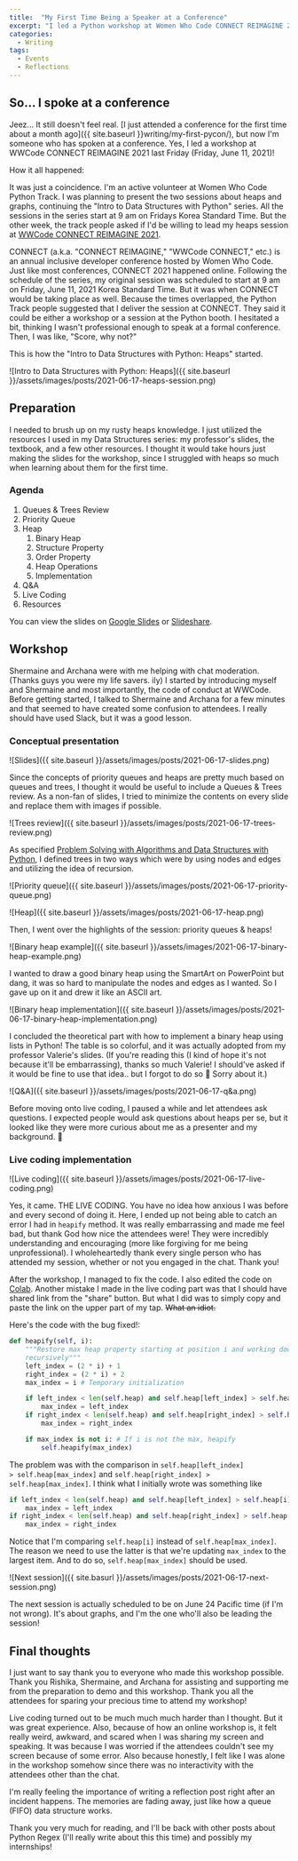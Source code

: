 ```yaml
---
title:  "My First Time Being a Speaker at a Conference"
excerpt: "I led a Python workshop at Women Who Code CONNECT REIMAGINE 2021."
categories:
  - Writing
tags:
  - Events
  - Reflections
---
```


## So... I spoke at a conference

Jeez... It still doesn't feel real. [I just attended a conference for the first time about a month ago]({{ site.baseurl }}writing/my-first-pycon/), but now I'm someone who has spoken at a conference. Yes, I led a workshop at WWCode CONNECT REIMAGINE 2021 last Friday (Friday, June 11, 2021)!

How it all happened:

It was just a coincidence. I'm an active volunteer at Women Who Code Python Track. I was planning to present the two sessions about heaps and graphs, continuing the "Intro to Data Structures with Python" series. All the sessions in the series start at 9 am on Fridays Korea Standard Time. But the other week, the track people asked if I'd be willing to lead my heaps session at [WWCode CONNECT REIMAGINE 2021](https://connectreimagine.womenwhocode.dev/).

CONNECT (a.k.a. "CONNECT REIMAGINE," "WWCode CONNECT," etc.) is an annual inclusive developer conference hosted by Women Who Code. Just like most conferences, CONNECT 2021 happened online. Following the schedule of the series, my original session was scheduled to start at 9 am on Friday, June 11, 2021 Korea Standard Time. But it was when CONNECT would be taking place as well. Because the times overlapped, the Python Track people suggested that I deliver the session at CONNECT. They said it could be either a workshop or a session at the Python booth. I hesitated a bit, thinking I wasn't professional enough to speak at a formal conference. Then, I was like, "Score, why not?"

This is how the "Intro to Data Structures with Python: Heaps" started.

![Intro to Data Structures with Python: Heaps]({{ site.baseurl }}/assets/images/posts/2021-06-17-heaps-session.png)

## Preparation

I needed to brush up on my rusty heaps knowledge. I just utilized the resources I used in my Data Structures series: my professor's slides, the textbook, and a few other resources. I thought it would take hours just making the slides for the workshop, since I struggled with heaps so much when learning about them for the first time.

### Agenda

1. Queues & Trees Review
2. Priority Queue
3. Heap
   1. Binary Heap
   2. Structure Property
   3. Order Property
   4. Heap Operations
   5. Implementation
4. Q&A
5. Live Coding
6. Resources

You can view the slides on [Google Slides](https://docs.google.com/presentation/d/1q1RA4FExkOABv2ZNe3WJwsnLOdfWgmWZMVnclFI46SM/edit?usp=sharing) or [Slideshare](https://www.slideshare.net/NayeonShin1/session-7-heaps-wwcode-intro-to-data-structures-with-python-series).

## Workshop

Shermaine and Archana were with me helping with chat moderation. (Thanks guys you were my life savers. ily) I started by introducing myself and Shermaine and most importantly, the code of conduct at WWCode. Before getting started, I talked to Shermaine and Archana for a few minutes and that seemed to have created some confusion to attendees. I really should have used Slack, but it was a good lesson.

### Conceptual presentation

![Slides]({{ site.baseurl }}/assets/images/posts/2021-06-17-slides.png)

Since the concepts of priority queues and heaps are pretty much based on queues and trees, I thought it would be useful to include a Queues & Trees review. As a non-fan of slides, I tried to minimize the contents on every slide and replace them with images if possible.

![Trees review]({{ site.baseurl }}/assets/images/posts/2021-06-17-trees-review.png)

As specified [Problem Solving with Algorithms and Data Structures with Python](https://runestone.academy/runestone/books/published/pythonds/index.html), I defined trees in two ways which were by using nodes and edges and utilizing the idea of recursion.

![Priority queue]({{ site.baseurl }}/assets/images/posts/2021-06-17-priority-queue.png)

![Heap]({{ site.baseurl }}/assets/images/posts/2021-06-17-heap.png)

Then, I went over the highlights of the session: priority queues & heaps!

![Binary heap example]({{ site.baseurl }}/assets/images/2021-06-17-binary-heap-example.png)

I wanted to draw a good binary heap using the SmartArt on PowerPoint but dang, it was so hard to manipulate the nodes and edges as I wanted. So I gave up on it and drew it like an ASCII art.

![Binary heap implementation]({{ site.baseurl }}/assets/images/posts/2021-06-17-binary-heap-implementation.png)

I concluded the theoretical part with how to implement a binary heap using lists in Python! The table is so colorful, and it was actually adopted from my professor Valerie's slides. (If you're reading this (I kind of hope it's not because it'll be embarrassing), thanks so much Valerie! I should've asked if it would be fine to use that idea.. but I forgot to do so 🤯 Sorry about it.)

![Q&A]({{ site.baseurl }}/assets/images/posts/2021-06-17-q&a.png)

Before moving onto live coding, I paused a while and let attendees ask questions. I expected people would ask questions about heaps per se, but it looked like they were more curious about me as a presenter and my background. 🤣

### Live coding implementation

![Live coding]({{ site.baseurl }}/assets/images/posts/2021-06-17-live-coding.png)

Yes, it came. THE LIVE CODING. You have no idea how anxious I was before and every second of doing it. Here, I ended up not being able to catch an error I had in <code>heapify</code> method. It was really embarrassing and made me feel bad, but thank God how nice the attendees were! They were incredibly understanding and encouraging (more like forgiving for me being unprofessional). I wholeheartedly thank every single person who has attended my session, whether or not you engaged in the chat. Thank you!

After the workshop, I managed to fix the code. I also edited the code on [Colab](https://drive.google.com/file/d/1DMjHnlLhb4b-KoqiGx7OaudAwRdLX5WY/view?usp=sharing). Another mistake I made in the live coding part was that I should have shared link from the "share" button. But what I did was to simply copy and paste the link on the upper part of my tap. ~~What an idiot.~~

Here's the code with the bug fixed!:

```python
def heapify(self, i):
    """Restore max heap property starting at position i and working down 
    recursively"""
    left_index = (2 * i) + 1
    right_index = (2 * i) + 2
    max_index = i # Temporary initialization

    if left_index < len(self.heap) and self.heap[left_index] > self.heap[max_index]:
        max_index = left_index
    if right_index < len(self.heap) and self.heap[right_index] > self.heap[max_index]:
        max_index = right_index

    if max_index is not i: # If i is not the max, heapify
        self.heapify(max_index)
```

The problem was with the comparison in <code>self.heap[left_index] > self.heap[max_index]</code> and <code>self.heap[right_index] > self.heap[max_index]</code>. I think what I initially wrote was something like

```python
if left_index < len(self.heap) and self.heap[left_index] > self.heap[i]:
    max_index = left_index
if right_index < len(self.heap) and self.heap[right_index] > self.heap[i]:
    max_index = right_index
```

Notice that I'm comparing <code>self.heap[i]</code> instead of <code>self.heap[max_index]</code>. The reason we need to use the latter is that we're updating <code>max_index</code> to the largest item. And to do so, <code>self.heap[max_index]</code> should be used.

![Next session]({{ site.basurl }}/assets/images/posts/2021-06-17-next-session.png)

The next session is actually scheduled to be on June 24 Pacific time (if I'm not wrong). It's about graphs, and I'm the one who'll also be leading the session!

## Final thoughts

I just want to say thank you to everyone who made this workshop possible. Thank you Rishika, Shermaine, and Archana for assisting and supporting me from the preparation to demo and this workshop. Thank you all the attendees for sparing your precious time to attend my workshop!

Live coding turned out to be much much much harder than I thought. But it was great experience. Also, because of how an online workshop is, it felt really weird, awkward, and scared when I was sharing my screen and speaking. It was because I was worried if the attendees couldn't see my screen because of some error. Also because honestly, I felt like I was alone in the workshop somehow since there was no interactivity with the attendees other than the chat.

I'm really feeling the importance of writing a reflection post right after an incident happens. The memories are fading away, just like how a queue (FIFO) data structure works.

Thank you very much for reading, and I'll be back with other posts about Python Regex (I'll really write about this this time) and possibly my internships!


